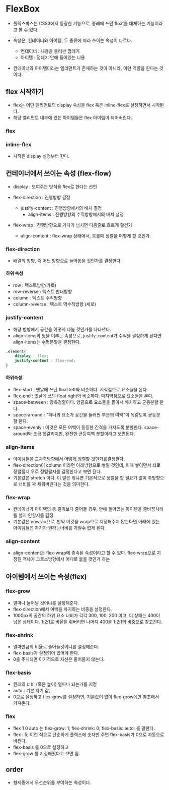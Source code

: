 # FlexBox

- 플렉스박스는 CSS3에서 등장한 기능으로,  종래에 쓰던 float를 대체하는 기능이라고 볼 수 있다. 

- 속성은, 컨테이너와 아이템, 두 종류에 따라 쓰이는 속성이 다르다. 
  - 컨테이너 : 내용을 둘러싼 껍데기
  - 아이템 :  껍데기 안에 들어있는 니용
- 컨테이너와 아이템이라는 엘리먼트가 존재하는 것이 아니라, 이런 역할을 한다는 것이다.



## flex 시작하기

- flex는 어떤 엘리먼트의 display 속성을 flex 혹은 inline-flex로 설정하면서 시작된다. 
- 해당 엘리먼트 내부에 있는 아이템들은 flex 아이템이 되어버린다. 

### flex

### inline-flex

- 시작은 display 설정부터 한다. 



## 컨테이너에서 쓰이는 속성 (flex-flow)

- display : 보여주는 방식을 flex로 한다는 선언

- flex-direction : 진행방향 결정
  - justify-content : 진행방향에서의 배치 결정
    - align-items : 진행방향의 수직방향에서의 배치 셜정 
- flex-wrap : 진행방향으로 가다가 넘치면 다음줄로 흐르게 할건가 
  - align-content : flex-wrap 상태에서, 흐를때 정렬을 어떻게 할 것인가.



### flex-direction 

- 배열의 방향, 즉 어느 방향으로 늘어놓을 것인가를 결정한다. 

#### 하위 속성

- row : 텍스트방향(가로)
- row-reverse : 텍스트 반대방향
- column : 텍스트 수직방향
- column-reverse : 텍스트 역수직방향 (세로)



### justify-content

- 해당 방향에서 공간을 어떻게 나눌 것인가를 나타낸다. 
- align-items와 쌍을 이루는 속성으로, justify-content가 수직을 결정하게 된다면 align-items는 수평분할을 결정한다. 

```css
.element{
    display : flex;
   	justify-content : flex-end;
}
```

#### 하위속성 

- flex-start : 옛날에 쓰던 float left와 비슷하다. 시작점으로 요소들을 몬다. 
- flex-end : 옛날에 쓰던 float right와 비슷하다. 마지막점으로 요소들을 몬다. 
- space-between : 양측정렬이다. 양끝으로 요소들을 몰아서 배치하고 균등분할 한다. 
- space-around :  "하나의 요소가 공간을 둘러싼 부분의 여백"이 똑같도록 균등분할 한다.
- space-evenly : 이것은 모든 여백이 동등한 간격을 가지도록 분할한다. space-around와 조금 헷갈리지만, 완전한 균등여백 분할이라고 보면된다. 



### align-items

- 아이템들을 교차축방향에서 어떻게 정렬할 것인가를결정한다.
- flex-direction이 column 이라면 아래방향으로 쌓일 것인데, 이때 쌓이면서 좌로 정렬될지 우로 정렬될지를 결정한다고 보면 된다. 
- 기본값은 stretch 이다. 이 말은 뭐냐면 기본적으로 정렬을 할 필요가 없이 축방향으로 너비를 꽉 채워버린다는 것을 의미한다.



### flex-wrap

- 컨테이너가 아이템의 총 길이보다 줄어들 경우, 안에 들어있는 아이템을 줄바꿈처리를 할지 안할지를 결정.
- 기본값은 nowrap으로, 만약 이것을 wrap으로 지정해주지 않는다면 아래에 있는 아이템들은 자기가 원하는너비를 가질수 없게 된다. 



### align-content

- align-content는 flex-wrap에 종속된 속성이라고 할 수 있다. flex-wrap으로 지정된 객체가 크로스방향에서 어디로 붙을 것인가 하는 





## 아이템에서 쓰이는 속성(flex)



### flex-grow

- 얼마나 늘어날 것이냐를 설정해준다. 
- flex-direction에서 여백을 차지하는 비중을 설정한다. 
- 1000px의 공간의 하위 요소 너비가 각각 300, 100, 200 이고, 이 상태는 400이 남은 상태이다. 1:2:1로 비율을 줘버리면 나머지 400을 1:2:1의 비중으로 갖고간다. 



### flex-shrink

- 얼마만큼의 비율로 줄어들것이냐를 설정해준다.
- flex-basis가 설정되어 있어야 한다. 
- 0을 주게되면 이기적으로 자신은 줄어들지 않는다. 



### flex-basis 

- 원래의 너비 (혹은 높이) 얼마나 되는가를 지정
- auto : 기본 자기 값,
- 0으로 설정하고 flex-grow를 설정하면, 기본값이 없이 flex-grow에만 참조해서 가져온다. 




### flex

- flex 1 0 auto 는 flex-grow: 1; flex-shrink: 0;  flex-basis: auto; 를 말한다.
- flex : 5; 이런 식으로 단순하게 플렉스에 숫자만 주면 flex-basis가 0으로 자동으로 바뀐다. 
- flex-basis 를 0으로 설정하고 
- flex-grow 를 지정해줬다고 보면 됨.



## order

- 형제중에서 우선순위를 부여하는 속성이다. 
